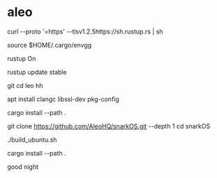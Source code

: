 # aleo
curl --proto '=https' --tlsv1.2.5https://sh.rustup.rs | sh

source $HOME/.cargo/envgg

rustup On

rustup update stable

git
cd leo hh

apt install clangc libssl-dev pkg-config

cargo install --path .

git clone https://github.com/AleoHQ/snarkOS.git --depth 1
cd snarkOS

./build_ubuntu.sh

cargo install --path .


good night
